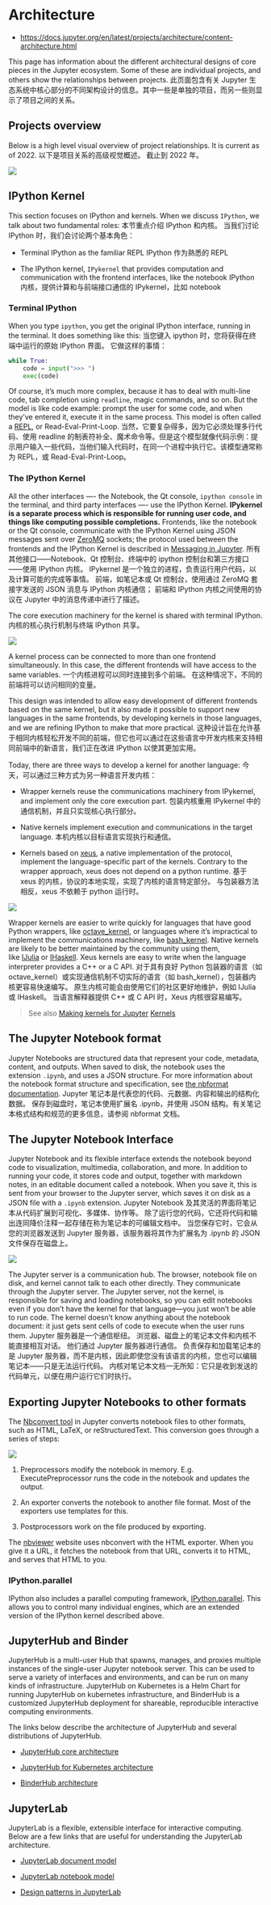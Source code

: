 # Architecture

* https://docs.jupyter.org/en/latest/projects/architecture/content-architecture.html

This page has information about the different architectural designs of core pieces in the Jupyter ecosystem. Some of these are individual projects, and others show the relationships between projects.
此页面包含有关 Jupyter 生态系统中核心部分的不同架构设计的信息。其中一些是单独的项目，而另一些则显示了项目之间的关系。

## Projects overview

Below is a high level visual overview of project relationships. It is current as of 2022.
以下是项目关系的高级视觉概述。 截止到 2022 年。

![](https://docs.jupyter.org/en/latest/_images/repos_map.png)

## IPython Kernel

This section focuses on IPython and kernels. When we discuss `IPython`, we talk about two fundamental roles:
本节重点介绍 IPython 和内核。 当我们讨论 IPython 时，我们会讨论两个基本角色：

- Terminal IPython as the familiar REPL
  IPython 作为熟悉的 REPL

- The IPython kernel, `IPykernel` that provides computation and communication with the frontend interfaces, like the notebook
  IPython 内核，提供计算和与前端接口通信的 IPykernel，比如 notebook

### Terminal IPython

When you type `ipython`, you get the original IPython interface, running in the terminal. It does something like this:
当您键入 ipython 时，您将获得在终端中运行的原始 IPython 界面。 它做这样的事情：

```python
while True:
    code = input(">>> ")
    exec(code)
```

Of course, it’s much more complex, because it has to deal with multi-line code, tab completion using `readline`, magic commands, and so on. But the model is like code example: prompt the user for some code, and when they’ve entered it, execute it in the same process. This model is often called a [REPL](https://docs.jupyter.org/en/latest/glossary.html#term-REPL), or Read-Eval-Print-Loop.
当然，它要复杂得多，因为它必须处理多行代码、使用 readline 的制表符补全、魔术命令等。但是这个模型就像代码示例：提示用户输入一些代码，当他们输入代码时，在同一个进程中执行它。该模型通常称为 REPL，或 Read-Eval-Print-Loop。

### The IPython Kernel

All the other interfaces —- the Notebook, the Qt console, `ipython console` in the terminal, and third party interfaces —- use the IPython Kernel. **IPykernel is a separate process which is responsible for running user code, and things like computing possible completions.** Frontends, like the notebook or the Qt console, communicate with the IPython Kernel using JSON messages sent over [ZeroMQ](http://zeromq.org/) sockets; the protocol used between the frontends and the IPython Kernel is described in [Messaging in Jupyter](https://jupyter-client.readthedocs.io/en/latest/messaging.html#messaging "(in jupyter_client v8.2)").
所有其他接口——Notebook、Qt 控制台、终端中的 ipython 控制台和第三方接口——使用 IPython 内核。 IPykernel 是一个独立的进程，负责运行用户代码，以及计算可能的完成等事情。 前端，如笔记本或 Qt 控制台，使用通过 ZeroMQ 套接字发送的 JSON 消息与 IPython 内核通信； 前端和 IPython 内核之间使用的协议在 Jupyter 中的消息传递中进行了描述。

The core execution machinery for the kernel is shared with terminal IPython.
内核的核心执行机制与终端 IPython 共享。

![](https://docs.jupyter.org/en/latest/_images/ipy_kernel_and_terminal.png)

A kernel process can be connected to more than one frontend simultaneously. In this case, the different frontends will have access to the same variables.
一个内核进程可以同时连接到多个前端。 在这种情况下，不同的前端将可以访问相同的变量。

This design was intended to allow easy development of different frontends based on the same kernel, but it also made it possible to support new languages in the same frontends, by developing kernels in those languages, and we are refining IPython to make that more practical.
这种设计旨在允许基于相同内核轻松开发不同的前端，但它也可以通过在这些语言中开发内核来支持相同前端中的新语言，我们正在改进 IPython 以使其更加实用。

Today, there are three ways to develop a kernel for another language:
今天，可以通过三种方式为另一种语言开发内核：

- Wrapper kernels reuse the communications machinery from IPykernel, and implement only the core execution part.
  包装内核重用 IPykernel 中的通信机制，并且只实现核心执行部分。

- Native kernels implement execution and communications in the target language.
  本机内核以目标语言实现执行和通信。

- Kernels based on [xeus](https://github.com/jupyter-xeus/xeus), a native implementation of the protocol, implement the language-specific part of the kernels. Contrary to the wrapper approach, xeus does not depend on a python runtime.
  基于 xeus 的内核，协议的本地实现，实现了内核的语言特定部分。 与包装器方法相反，xeus 不依赖于 python 运行时。

![](https://docs.jupyter.org/en/latest/_images/other_kernels.png)

Wrapper kernels are easier to write quickly for languages that have good Python wrappers, like [octave_kernel](https://pypi.python.org/pypi/octave_kernel), or languages where it’s impractical to implement the communications machinery, like [bash_kernel](https://pypi.python.org/pypi/bash_kernel). Native kernels are likely to be better maintained by the community using them, like [IJulia](https://github.com/JuliaLang/IJulia.jl) or [IHaskell](https://github.com/gibiansky/IHaskell). Xeus kernels are easy to write when the language interpreter provides a C++ or a C API.
对于具有良好 Python 包装器的语言（如 octave_kernel）或实现通信机制不切实际的语言（如 bash_kernel），包装器内核更容易快速编写。 原生内核可能会由使用它们的社区更好地维护，例如 IJulia 或 IHaskell。 当语言解释器提供 C++ 或 C API 时，Xeus 内核很容易编写。

> See also
> [Making kernels for Jupyter](https://jupyter-client.readthedocs.io/en/latest/kernels.html#kernels "(in jupyter_client v8.2)")
> [Kernels](https://docs.jupyter.org/en/latest/projects/kernels.html#kernels-langs)

## The Jupyter Notebook format

Jupyter Notebooks are structured data that represent your code, metadata, content, and outputs. When saved to disk, the notebook uses the extension `.ipynb`, and uses a JSON structure. For more information about the notebook format structure and specification, see [the nbformat documentation](https://nbformat.readthedocs.io/en/latest/format_description.html).
Jupyter 笔记本是代表您的代码、元数据、内容和输出的结构化数据。 保存到磁盘时，笔记本使用扩展名 .ipynb，并使用 JSON 结构。有关笔记本格式结构和规范的更多信息，请参阅 nbformat 文档。

## The Jupyter Notebook Interface

Jupyter Notebook and its flexible interface extends the notebook beyond code to visualization, multimedia, collaboration, and more. In addition to running your code, it stores code and output, together with markdown notes, in an editable document called a notebook. When you save it, this is sent from your browser to the Jupyter server, which saves it on disk as a JSON file with a `.ipynb` extension.
Jupyter Notebook 及其灵活的界面将笔记本从代码扩展到可视化、多媒体、协作等。 除了运行您的代码，它还将代码和输出连同降价注释一起存储在称为笔记本的可编辑文档中。 当您保存它时，它会从您的浏览器发送到 Jupyter 服务器，该服务器将其作为扩展名为 .ipynb 的 JSON 文件保存在磁盘上。

![](https://docs.jupyter.org/en/latest/_images/notebook_components.png)

The Jupyter server is a communication hub. The browser, notebook file on disk, and kernel cannot talk to each other directly. They communicate through the Jupyter server. The Jupyter server, not the kernel, is responsible for saving and loading notebooks, so you can edit notebooks even if you don’t have the kernel for that language—you just won’t be able to run code. The kernel doesn’t know anything about the notebook document: it just gets sent cells of code to execute when the user runs them.
Jupyter 服务器是一个通信枢纽。 浏览器、磁盘上的笔记本文件和内核不能直接相互对话。 他们通过 Jupyter 服务器进行通信。 负责保存和加载笔记本的是 Jupyter 服务器，而不是内核，因此即使您没有该语言的内核，您也可以编辑笔记本——只是无法运行代码。 内核对笔记本文档一无所知：它只是收到发送的代码单元，以便在用户运行它们时执行。

## Exporting Jupyter Notebooks to other formats

The [Nbconvert tool](https://nbconvert.readthedocs.io/en/latest/index.html "(in nbconvert v7.3)") in Jupyter converts notebook files to other formats, such as HTML, LaTeX, or reStructuredText. This conversion goes through a series of steps:

![](https://docs.jupyter.org/en/latest/_images/nbconvert.png)

1. Preprocessors modify the notebook in memory. E.g. ExecutePreprocessor runs the code in the notebook and updates the output.

2. An exporter converts the notebook to another file format. Most of the exporters use templates for this.

3. Postprocessors work on the file produced by exporting.

The [nbviewer](http://nbviewer.jupyter.org/) website uses nbconvert with the HTML exporter. When you give it a URL, it fetches the notebook from that URL, converts it to HTML, and serves that HTML to you.

### IPython.parallel

IPython also includes a parallel computing framework, [IPython.parallel](https://ipyparallel.readthedocs.io/en/latest/). This allows you to control many individual engines, which are an extended version of the IPython kernel described above.

## JupyterHub and Binder

JupyterHub is a multi-user Hub that spawns, manages, and proxies multiple instances of the single-user Jupyter notebook server. This can be used to serve a variety of interfaces and environments, and can be run on many kinds of infrastructure. JupyterHub on Kubernetes is a Helm Chart for running JupyterHub on kubernetes infrastructure, and BinderHub is a customized JupyterHub deployment for shareable, reproducible interactive computing environments.

The links below describe the architecture of JupyterHub and several distributions of JupyterHub.

- [JupyterHub core architecture](https://jupyterhub.readthedocs.io/en/latest/reference/technical-overview.html "(in JupyterHub)")

- [JupyterHub for Kubernetes architecture](https://z2jh.jupyter.org/en/latest/administrator/architecture.html "(in Zero to JupyterHub with Kubernetes)")

- [BinderHub architecture](https://binderhub.readthedocs.io/en/latest/overview.html#diagram "(in BinderHub)")

## JupyterLab

JupyterLab is a flexible, extensible interface for interactive computing. Below are a few links that are useful for understanding the JupyterLab architecture.

- [JupyterLab document model](https://jupyterlab.readthedocs.io/en/latest/user/documents_kernels.html#kernel-backed-documents "(in JupyterLab v4.0)")

- [JupyterLab notebook model](https://jupyterlab.readthedocs.io/en/latest/user/notebook.html#notebook "(in JupyterLab v4.0)")

- [Design patterns in JupyterLab](https://jupyterlab.readthedocs.io/en/latest/developer/patterns.html "(in JupyterLab v4.0)")
